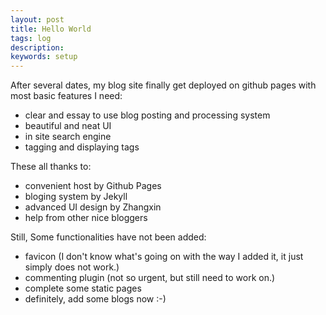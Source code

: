 ```yaml
---
layout: post
title: Hello World
tags: log
description: 
keywords: setup
--- 
```


After several dates, my blog site finally get deployed on github pages with most basic features I need:

- clear and essay to use blog posting and processing system
- beautiful and neat UI
- in site search engine
- tagging and displaying tags
  

These all thanks to:
- convenient host by Github Pages
- bloging system by Jekyll
- advanced UI design by Zhangxin
- help from other nice bloggers

Still, Some functionalities have not been added:

- favicon (I don't know what's going on with the way I added it, it just simply does not work.) 
- commenting plugin (not so urgent, but still need to work on.)
- complete some static pages
- definitely, add some blogs now :-)

